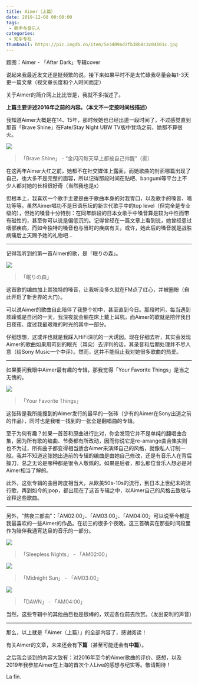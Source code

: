```yaml
---
title: Aimer（上篇）
date: 2019-12-08 00:00:00
tags: 
 - 歌手与音乐人
categories:
 - 知乎专栏
thumbnail: https://pic.imgdb.cn/item/5e3d09ad2fb38b8c3c04101c.jpg
---
```


题图：Aimer - 「After Dark」专辑cover

<!--more-->

说起来我最近发文还是挺频繁的说。接下来如果平时不是太忙碌我尽量会每1-3天更一篇文章（视文章长度和个人时间而定）

关于Aimer的简介网上比比皆是，我就不多描述了。

**上篇主要讲述2016年之前的内容。（本文不一定按时间线描述）**

我知道Aimer大概是在14、15年，那时候她也已经出道一段时间了，不过感觉直到那首「Brave Shine」在Fate/Stay Night UBW TV版中登场之前，她都不算很火。

![](https://pic.imgdb.cn/item/5e3d09e72fb38b8c3c041567.jpg)

> 「Brave Shine」 - “金闪闪每天早上都被自己帅醒”（雾）

在这两年Aimer大红之前，她都不在社交媒体上露面，而她歌曲的封面哪篇出现了自己，也大多不是完整的面容，所以记得那段时间在贴吧、bangumi等平台上不少人都对她的长相很好奇（当然我也是x）

但根本上，我喜欢一个歌手主要是由于歌曲本身的对我胃口，以及歌手的嗓音、唱功等等。虽然Aimer唱功不是日语乐坛的新世代歌手中的top level（但完全是专业级的），但她的嗓音十分特别：在同年龄段的日本女歌手中嗓音算是较为中性而带有磁性的，甚至你可以说是偏低沉的。记得曾经在一篇文章上看到说，她曾经患过咽部疾病，而如今独特的嗓音也与当时的疾病有关。或许，她此后的嗓音就是战胜病痛后上天赐予她的礼物吧...

___

记得我听到的第一首Aimer的歌，是「眠りの森」。

![](https://pic.imgdb.cn/item/5e3d09e72fb38b8c3c041569.jpg)

> 「眠りの森」

这首歌的编曲加上其独特的嗓音，让我听没多久就在FM点了红心，并被圈粉（自此开启了新世界的大门）。

可以说Aimer的歌曲自此陪伴了我整个初中，甚至直到今日。那段时间，每当遇到烦躁或是自闭的一天，我深夜就会躺在床上戴上耳机，而Aimer的歌就是陪伴我日日夜夜、度过我最艰难的时光的其中一部分。

仔细想想，这或许也就是我踩入HiFi深坑的一大诱因。现在仔细去听，其实会发现Aimer的歌曲如果用苛刻的眼光（耳朵）去评判的话，其录音和后期处理并不尽人意（给Sony Music一个中评）。然而，这并不能阻止我对她很多歌曲的热爱。

___

如果要问我眼中Aimer最有趣的专辑，那我觉得「Your Favorite Things」是当之无愧的。

![](https://pic.imgdb.cn/item/5e3d09e72fb38b8c3c04156b.jpg)

> 「Your Favorite Things」

这张砖是我所能搜到的Aimer发行的最早的一张砖（少有的Aimer在Sony出道之前的作品），同时也是我唯一找到的一张全是翻唱曲的专辑。

至于为何有趣？如果一首首和原曲进行比对，你会发现它并不是单纯的翻唱曲合集，因为所有歌的编曲、节奏都有所改动，因而你说它是re-arrange曲合集实则也不为过，所有曲子都变得相当适合Aimer来演绎自己的风格，就像私人订制一般。我并不知道这张她出道前的专辑的编曲是由她自己修改，还是有音乐人在背后操刀，总之无论是哪种都是很令人敬佩的。如果是后者，那么那位音乐人想必是对Aimer相当了解的。

此外，这张专辑的曲目跨度相当大，从欧美50s-10s的流行，到日本上世纪末的流行歌，再到如今的jpop，都出现在了这首专辑之中，以Aimer自己的风格去致敬与诠释这些歌曲。

___

另外，“熬夜三部曲”：「AM02:00」、「AM03:00」、「AM04:00」可以说至今都是我最喜欢的一些Aimer的作品。在初三的很多个夜晚，这三首确实在那些时间段里作为陪伴我通宵达旦的音乐的一部分。

![](https://pic.imgdb.cn/item/5e3d09e72fb38b8c3c04156e.jpg)

> 「Sleepless Nights」 - 「AM02:00」

![](https://pic.imgdb.cn/item/5e3d09e72fb38b8c3c041570.jpg)

> 「Midnight Sun」 - 「AM03:00」

![](https://pic.imgdb.cn/item/5e3d09e72fb38b8c3c041572.jpg)

> 「DAWN」 - 「AM04:00」

当然，这些专辑中的其他曲目也是很棒的，欢迎各位前去欣赏。（发出安利的声音）

___

那么，以上就是「Aimer（上篇）」的全部内容了，感谢阅读！

有关Aimer的文章，未来还会有**下篇**（甚至可能还会有**中篇**）。

之后我会谈到的内容大致有：对2016年至今的Aimer歌曲的评价、感想，以及2019年我参加Aimer在上海的首次个人Live的感想与纪实等。敬请期待！

La fin.